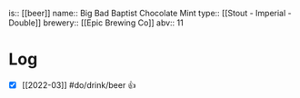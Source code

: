 is:: [[beer]]
name:: Big Bad Baptist Chocolate Mint
type:: [[Stout - Imperial - Double]]
brewery:: [[Epic Brewing Co]]
abv:: 11

# Log
- [x] [[2022-03]] #do/drink/beer 👍
